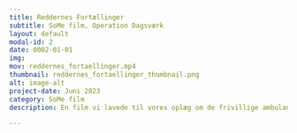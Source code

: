 ```yaml
---
title: Reddernes Fortællinger
subtitle: SoMe film, Operation Dagsværk
layout: default
modal-id: 2
date: 0002-01-01
img:
mov: reddernes_fortaellinger.mp4 
thumbnail: reddernes_fortaellinger_thumbnail.png
alt: image-alt
project-date: Juni 2023
category: SoMe film
description: En film vi lavede til vores oplæg om de frivillige ambulance-reddere i Libanon. Vi tog den med til gymnasier og efterskoler landet over; viste det som det første, før vi præsenterede os selv. 

---
```

